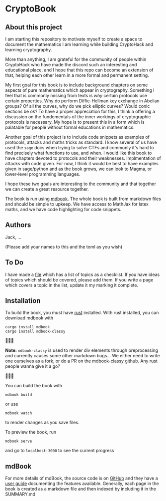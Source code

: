 # CryptoBook

## About this project

I am starting this repository to motivate myself to create a space to document the mathematics I am learning while building CryptoHack and learning cryptography. 

More than anything, I am grateful for the community of people within CryptoHack who have made the discord such an interesting and educational place, and I hope that this repo can become an extension of that, helping each other learn in a more formal and permanent setting.

My first goal for this book is to include background chapters on some aspects of pure mathematics which appear in cryptography. Something I feel that is commonly missing from texts is *why* certain protocols use certain properties. Why do perform Diffie-Hellman key exchange in Abelian groups? Of all the curves, why do we pick elliptic curves? Would conic sections be ok? To have a proper appreciation for this, I think a offering a discussion on the fundementals of the inner workings of cryptographic protocols is necessary. My hope is to present this in a form which is palatable for people without formal educations in mathematics.

Another goal of this project is to include code snippets as examples of protocols, attacks and maths tricks as standard. I know several of us have used the `sage` docs when trying to solve CTFs and commonly it's hard to find precisely what functions to use, and when. I would like this book to have chapters devoted to protocols and their weaknesses. Implmentation of attacks with code given. For now, I think it would be best to have examples given in sage/python and as the book grows, we can look to Magma, or lower-level programming languages. 

I hope these two goals are interesting to the community and that together we can create a great resource together. 

The book is run using [mdbook](https://rust-lang.github.io/mdBook/index.html). The whole book is built from markdown files and should be simple to upkeep. We have access to MathJax for latex maths, and we have code highlighting for code snippets.

## Authors

Jack, ...

(Please add your names to this and the toml as you wish)

## To Do

I have made a [file](TODO.md) which has a list of topics as a checklist. If you have ideas of topics which should be covered, please add them. If you write a page which covers a topic in the list, update it my marking it complete.

## Installation 

To build the book, you must have [rust](https://www.rust-lang.org/learn/get-started) installed. With rust installed, you can download mdbook with 

```
cargo install mdbook 
cargo install mdbook-classy
```

🦀🦀🦀

**Note:** `mdbook-classy` is used to render div elements through preprocessing and currently causes some other markdown bugs... We either need to write one ourselves as a fork, or do a PR on the mdbook-classy github. Any rust people wanna give it a go? 

🦀🦀🦀

You can build the book with 

```
mdbook build
```

or use 

```
mdbook watch
```

to render changes as you save files.

To preview the book, run 

```
mdbook serve 
```

and go to `localhost:3000` to see the current progress

## mdBook

For more details of mdBook, the source code is on [GitHub](https://github.com/rust-lang/mdBook) and they have a [user guide](https://rust-lang.github.io/mdBook/) documenting the features available. Generally, each page in the book is created as a markdown file and then indexed by including it in the SUMMARY.md




